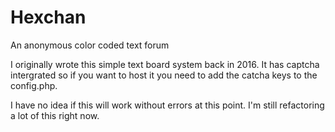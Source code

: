 # Hexchan
An anonymous color coded text forum

I originally wrote this simple text board system back in 2016. It has captcha intergrated so if you want to host it you need to add the catcha keys to the config.php. 

I have no idea if this will work without errors at this point. I'm still refactoring a lot of this right now.
